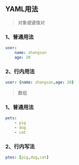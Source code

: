 ## YAML用法

> 对象或键值对

### 1、普通用法

```yaml
user: 
	name: zhangsan
	age: 20
```

### 2、行内用法

```yaml
user: {name: zhangsan,age: 20}
```

> 数组

### 1、普通用法

```yaml
pets: 
    - pig
    - dog
    - cat
```

### 2、行内写法

```yaml
ptes: [pig,dog,cat]
```